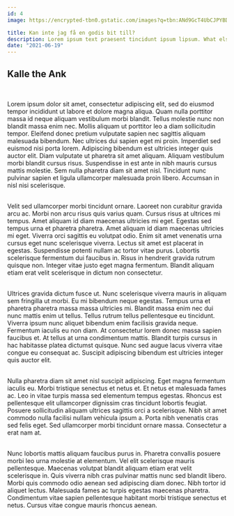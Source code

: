```yaml
---
id: 4
image: https://encrypted-tbn0.gstatic.com/images?q=tbn:ANd9GcT4UbCJPYBD_f77GG0dZubE7Ei6r5sC3Y_KtA&usqp=CAU

title: Kan inte jag få en godis bit till?
description: Lorem ipsum text praesent tincidunt ipsum lipsum. What else?
date: "2021-06-19"
--- 
```


<h2 class="text-lg font-black">Kalle the Ank</h2>  
<br> 

Lorem ipsum dolor sit amet, consectetur adipiscing elit, sed do eiusmod tempor incididunt ut labore et dolore magna aliqua. Quam nulla porttitor massa id neque aliquam vestibulum morbi blandit. Tellus molestie nunc non blandit massa enim nec. Mollis aliquam ut porttitor leo a diam sollicitudin tempor. Eleifend donec pretium vulputate sapien nec sagittis aliquam malesuada bibendum. Nec ultrices dui sapien eget mi proin. Imperdiet sed euismod nisi porta lorem. Adipiscing bibendum est ultricies integer quis auctor elit. Diam vulputate ut pharetra sit amet aliquam. Aliquam vestibulum morbi blandit cursus risus. Suspendisse in est ante in nibh mauris cursus mattis molestie. Sem nulla pharetra diam sit amet nisl. Tincidunt nunc pulvinar sapien et ligula ullamcorper malesuada proin libero. Accumsan in nisl nisi scelerisque.  
<br>

Velit sed ullamcorper morbi tincidunt ornare. Laoreet non curabitur gravida arcu ac. Morbi non arcu risus quis varius quam. Cursus risus at ultrices mi tempus. Amet aliquam id diam maecenas ultricies mi eget. Egestas sed tempus urna et pharetra pharetra. Amet aliquam id diam maecenas ultricies mi eget. Viverra orci sagittis eu volutpat odio. Enim sit amet venenatis urna cursus eget nunc scelerisque viverra. Lectus sit amet est placerat in egestas. Suspendisse potenti nullam ac tortor vitae purus. Lobortis scelerisque fermentum dui faucibus in. Risus in hendrerit gravida rutrum quisque non. Integer vitae justo eget magna fermentum. Blandit aliquam etiam erat velit scelerisque in dictum non consectetur.  
<br>

Ultrices gravida dictum fusce ut. Nunc scelerisque viverra mauris in aliquam sem fringilla ut morbi. Eu mi bibendum neque egestas. Tempus urna et pharetra pharetra massa massa ultricies mi. Blandit massa enim nec dui nunc mattis enim ut tellus. Tellus rutrum tellus pellentesque eu tincidunt. Viverra ipsum nunc aliquet bibendum enim facilisis gravida neque. Fermentum iaculis eu non diam. At consectetur lorem donec massa sapien faucibus et. At tellus at urna condimentum mattis. Blandit turpis cursus in hac habitasse platea dictumst quisque. Nunc sed augue lacus viverra vitae congue eu consequat ac. Suscipit adipiscing bibendum est ultricies integer quis auctor elit.  
<br>

Nulla pharetra diam sit amet nisl suscipit adipiscing. Eget magna fermentum iaculis eu. Morbi tristique senectus et netus et. Et netus et malesuada fames ac. Leo in vitae turpis massa sed elementum tempus egestas. Rhoncus est pellentesque elit ullamcorper dignissim cras tincidunt lobortis feugiat. Posuere sollicitudin aliquam ultrices sagittis orci a scelerisque. Nibh sit amet commodo nulla facilisi nullam vehicula ipsum a. Porta nibh venenatis cras sed felis eget. Sed ullamcorper morbi tincidunt ornare massa. Consectetur a erat nam at.  
<br>

Nunc lobortis mattis aliquam faucibus purus in. Pharetra convallis posuere morbi leo urna molestie at elementum. Vel elit scelerisque mauris pellentesque. Maecenas volutpat blandit aliquam etiam erat velit scelerisque in. Quis viverra nibh cras pulvinar mattis nunc sed blandit libero. Morbi quis commodo odio aenean sed adipiscing diam donec. Nibh tortor id aliquet lectus. Malesuada fames ac turpis egestas maecenas pharetra. Condimentum vitae sapien pellentesque habitant morbi tristique senectus et netus. Cursus vitae congue mauris rhoncus aenean.
